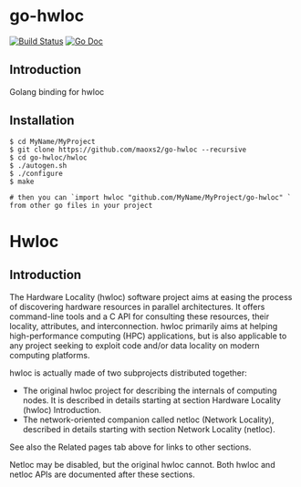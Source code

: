 # go-hwloc

[![Build Status](https://travis-ci.org/maoxs2/go-hwloc.svg?branch=master)](https://travis-ci.org/carmark/go-hwloc)
[![Go Doc](https://godoc.org/godoc.org/github.com/maoxs2/go-hwloc?status.svg)](https://godoc.org/github.com/maoxs2/go-hwloc)

## Introduction
Golang binding for hwloc

## Installation

```
$ cd MyName/MyProject
$ git clone https://github.com/maoxs2/go-hwloc --recursive
$ cd go-hwloc/hwloc
$ ./autogen.sh
$ ./configure
$ make

# then you can `import hwloc "github.com/MyName/MyProject/go-hwloc" ` from other go files in your project

```

# Hwloc

## Introduction

The Hardware Locality (hwloc) software project aims at easing the process of
discovering hardware resources in parallel architectures. It offers
command-line tools and a C API for consulting these resources, their locality,
attributes, and interconnection. hwloc primarily aims at helping
high-performance computing (HPC) applications, but is also applicable to any
project seeking to exploit code and/or data locality on modern computing
platforms.

hwloc is actually made of two subprojects distributed together:

  * The original hwloc project for describing the internals of computing nodes.
 It is described in details starting at section Hardware Locality (hwloc)
 Introduction.
  * The network-oriented companion called netloc (Network Locality), described
 in details starting with section Network Locality (netloc).

See also the Related pages tab above for links to other sections.

Netloc may be disabled, but the original hwloc cannot. Both hwloc and netloc
APIs are documented after these sections.
